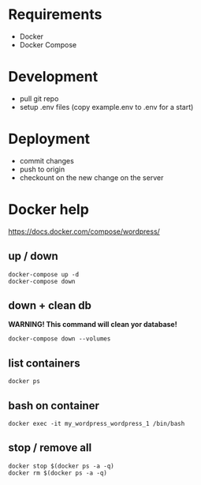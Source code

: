 # Requirements

- Docker
- Docker Compose

# Development

- pull git repo
- setup .env files (copy example.env to .env for a start)

# Deployment

- commit changes
- push to origin
- checkount on the new change on the server

# Docker help

https://docs.docker.com/compose/wordpress/

## up / down

```
docker-compose up -d
docker-compose down
```

## down + clean db
**WARNING! This command will clean yor database!**

```
docker-compose down --volumes
```

## list containers

```
docker ps
```
## bash on container

```
docker exec -it my_wordpress_wordpress_1 /bin/bash
```

## stop / remove all

```
docker stop $(docker ps -a -q)
docker rm $(docker ps -a -q)
```

